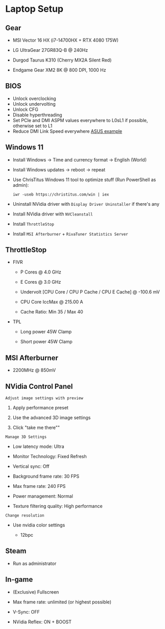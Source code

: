 # Laptop Setup

## Gear

- MSI Vector 16 HX (i7-14700HX + RTX 4080 175W)

- LG UltraGear 27GR83Q-B @ 240Hz

- Durgod Taurus K310 (Cherry MX2A Silent Red)

- Endgame Gear XM2 8K @ 800 DPI, 1000 Hz

## BIOS

- Unlock overclocking
- Unlock undervolting
- Unlock CFG
- Disable hyperthreading
- Set PCIe and DMI ASPM values everywhere to L0sL1 if possible, otherwise set to L1
- Reduce DMI Link Speed everywhere [ASUS example](https://10pcg.com/what-is-aspm-in-bios/)

## Windows 11

- Install Windows -> Time and currency format -> English (World)

- Install Windows updates -> reboot -> repeat

- Use ChrisTitus Windows 11 tool to optimize stuff (Run PowerShell as admin):
  
      iwr -useb https://christitus.com/win | iex

- Uninstall NVidia driver with `Display Driver Uninstaller` if there's any

- Install NVidia driver with `NVCleanstall`

- Install `ThrottleStop`

- Install `MSI Afterburner` + `RivaTuner Statistics Server`

## ThrottleStop

- FIVR
  
  - P Cores @ 4.0 GHz
  
  - E Cores @ 3.0 GHz

  - Undervolt [CPU Core / CPU P Cache / CPU E Cache] @ -100.6 mV

  - CPU Core IccMax @ 215.00 A

  - Cache Ratio: Min 35 / Max 40

- TPL
  
  - Long power 45W Clamp
  
  - Short power 45W Clamp

## MSI Afterburner

- 2200MHz @ 850mV

## NVidia Control Panel

`Adjust image settings with preview`

1. Apply performance preset

2. Use the advanced 3D image settings

3. Click "take me there""

`Manage 3D Settings`

- Low latency mode: Ultra

- Monitor Technology: Fixed Refresh

- Vertical sync: Off

- Background frame rate: 30 FPS

- Max frame rate: 240 FPS

- Power management: Normal

- Texture filtering quality: High performance

`Change resolution`

- Use nvidia color settings
  
  - 12bpc

## Steam

- Run as administrator

## In-game

- (Exclusive) Fullscreen

- Max frame rate: unlimited (or highest possible)

- V-Sync: OFF

- NVidia Reflex: ON + BOOST
